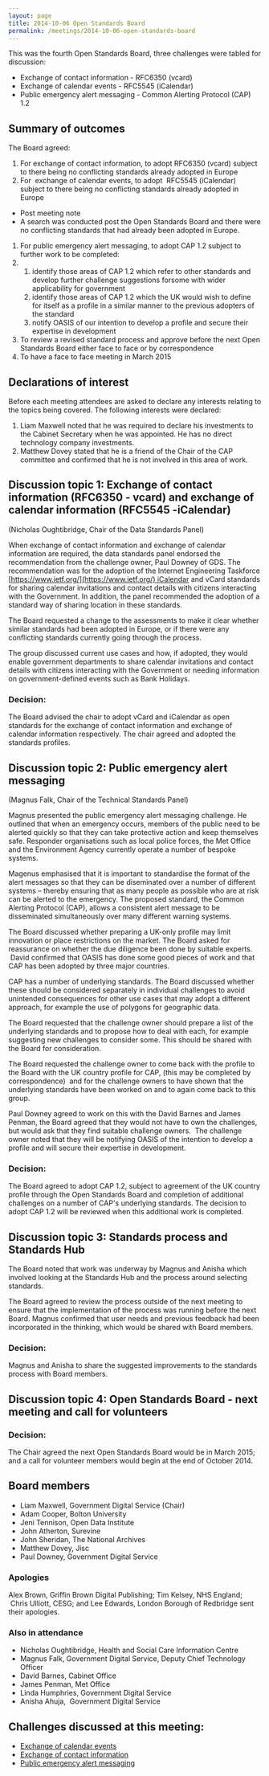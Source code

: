 ```yaml
---
layout: page
title: 2014-10-06 Open Standards Board
permalink: /meetings/2014-10-06-open-standards-board
---
```


This was the fourth Open Standards Board, three challenges were tabled for discussion:

*   Exchange of contact information - RFC6350 (vcard)
*   Exchange of calendar events - RFC5545 (iCalendar)
*   Public emergency alert messaging - Common Alerting Protocol (CAP) 1.2

## Summary of outcomes

The Board agreed:

1. For exchange of contact information, to adopt RFC6350 (vcard) subject to there being no conflicting standards already adopted in Europe
1. For  exchange of calendar events, to adopt  RFC5545 (iCalendar) subject to there being no conflicting standards already adopted in Europe
 * Post meeting note
 * A search was conducted post the Open Standards Board and there were no conflicting standards that had already been adopted in Europe.  
1.  For public emergency alert messaging, to adopt CAP 1.2 subject to further work to be completed:
1.  1.  identify those areas of CAP 1.2 which refer to other standards and develop further challenge suggestions forsome with wider applicability for government
    2.  identify those areas of CAP 1.2 which the UK would wish to define for itself as a profile in a similar manner to the previous adopters of the standard
    3.  notify OASIS of our intention to develop a profile and secure their expertise in development
1.  To review a revised standard process and approve before the next Open Standards Board either face to face or by correspondence
2.  To have a face to face meeting in March 2015

## Declarations of interest

Before each meeting attendees are asked to declare any interests relating to the topics being covered. The following interests were declared:

1.  Liam Maxwell noted that he was required to declare his investments to the Cabinet Secretary when he was appointed. He has no direct technology company investments.
2.  Matthew Dovey stated that he is a friend of the Chair of the CAP committee and confirmed that he is not involved in this area of work.

## Discussion topic 1: Exchange of contact information (RFC6350 - vcard) and exchange of calendar information (RFC5545 -iCalendar)

(Nicholas Oughtibridge, Chair of the Data Standards Panel)

When exchange of contact information and exchange of calendar information are required, the data standards panel endorsed the recommendation from the challenge owner, Paul Downey of GDS. The recommendation was for the adoption of the Internet Engineering Taskforce [https://www.ietf.org/](https://www.ietf.org/) iCalendar and vCard standards for sharing calendar invitations and contact details with citizens interacting with the Government. In addition, the panel recommended the adoption of a standard way of sharing location in these standards.

The Board requested a change to the assessments to make it clear whether similar standards had been adopted in Europe, or if there were any conflicting standards currently going through the process.

The group discussed current use cases and how, if adopted, they would enable government departments to share calendar invitations and contact details with citizens interacting with the Government or needing information on government-defined events such as Bank Holidays.

### Decision:
The Board advised the chair to adopt vCard and iCalendar as open standards for the exchange of contact information and exchange of calendar information respectively. The chair agreed and adopted the standards profiles.

## Discussion topic 2: Public emergency alert messaging

(Magnus Falk, Chair of the Technical Standards Panel)

Magnus presented the public emergency alert messaging challenge. He outlined that when an emergency occurs, members of the public need to be alerted quickly so that they can take protective action and keep themselves safe. Responder organisations such as local police forces, the Met Office and the Environment Agency currently operate a number of bespoke systems.

Magenus emphasised that it is important to standardise the format of the alert messages so that they can be diseminated over a number of different systems – thereby ensuring that as many people as possible who are at risk can be alerted to the emergency. The proposed standard, the Common Alerting Protocol (CAP), allows a consistent alert message to be disseminated simultaneously over many different warning systems.

The Board discussed whether preparing a UK-only profile may limit innovation or place restrictions on the market. The Board asked for reassurance on whether the due diligence been done by suitable experts.  David confirmed that OASIS has done some good pieces of work and that CAP has been adopted by three major countries.

CAP has a number of underlying standards. The Board discussed whether these should be considered separately in individual challenges to avoid unintended consequences for other use cases that may adopt a different approach, for example the use of polygons for geographic data.

The Board requested that the challenge owner should prepare a list of the underlying standards and to propose how to deal with each, for example suggesting new challenges to consider some. This should be shared with the Board for consideration.

The Board requested the challenge owner to come back with the profile to the Board with the UK country profile for CAP, (this may be completed by correspondence)  and for the challenge owners to have shown that the underlying standards have been worked on and to again come back to this group.

Paul Downey agreed to work on this with the David Barnes and James Penman, the Board agreed that they would not have to own the challenges, but would ask that they find suitable challenge owners.  The challenge owner noted that they will be notifying OASIS of the intention to develop a profile and will secure their expertise in development.

### Decision:
The Board agreed to adopt CAP 1.2, subject to agreement of the UK country profile through the Open Standards Board and completion of additional challenges on a number of CAP's underlying standards. The decision to adopt CAP 1.2 will be reviewed when this additional work is completed.

## Discussion topic 3: Standards process and Standards Hub

The Board noted that work was underway by Magnus and Anisha which involved looking at the Standards Hub and the process around selecting standards.

The Board agreed to review the process outside of the next meeting to ensure that the implementation of the process was running before the next Board. Magnus confirmed that user needs and previous feedback had been incorporated in the thinking, which would be shared with Board members.

### Decision:

Magnus and Anisha to share the suggested improvements to the standards process with Board members.

## Discussion topic 4: Open Standards Board - next meeting and call for volunteers

### Decision:
The Chair agreed the next Open Standards Board would be in March 2015; and a call for volunteer members would begin at the end of October 2014.

## Board members

* Liam Maxwell, Government Digital Service (Chair)
* Adam Cooper, Bolton University
* Jeni Tennison, Open Data Institute
* John Atherton, Surevine
* John Sheridan, The National Archives
* Matthew Dovey, Jisc
* Paul Downey, Government Digital Service

### Apologies

Alex Brown, Griffin Brown Digital Publishing; Tim Kelsey, NHS England;  Chris Ulliott, CESG; and Lee Edwards, London Borough of Redbridge sent their apologies.

### Also in attendance

* Nicholas Oughtibridge, Health and Social Care Information Centre
* Magnus Falk, Government Digital Service, Deputy Chief Technology Officer
* David Barnes, Cabinet Office
* James Penman, Met Office
* Linda Humphries, Government Digital Service
* Anisha Ahuja,  Government Digital Service

## Challenges discussed at this meeting:

* [Exchange of calendar events](https://standards.data.gov.uk/challenge/exchange-calendar-events)
* [Exchange of contact information](https://standards.data.gov.uk/challenge/exchange-contact-information)
* [Public emergency alert messaging](https://standards.data.gov.uk/challenge/public-emergency-alert-messaging)
